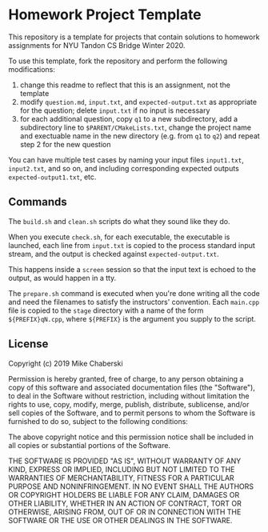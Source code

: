 # Homework Project Template

This repository is a template for projects that contain solutions to homework 
assignments for NYU Tandon CS Bridge Winter 2020.

To use this template, fork the repository and perform the following 
modifications:

1. change this readme to reflect that this is an assignment, not the template
2. modify `question.md`, `input.txt`, and `expected-output.txt` as appropriate 
   for the question; delete `input.txt` if no input is necessary
3. for each additional question, copy `q1` to a new subdirectory, add a 
   subdirectory line to `$PARENT/CMakeLists.txt`, change the project name and
   exectuable name in the new directory (e.g. from `q1` to `q2`) and repeat 
   step 2 for the new question  

You can have multiple test cases by naming your input files `input1.txt`, `input2.txt`,
and so on, and including corresponding expected outputs `expected-output1.txt`, etc.

## Commands

The `build.sh` and `clean.sh` scripts do what they sound like they do.

When you execute `check.sh`, for each executable, the executable is launched,
each line from `input.txt` is copied to the process standard input 
stream, and the output is checked against `expected-output.txt`.

This happens inside a `screen` session so that the input text is echoed to
the output, as would happen in a tty.

The `prepare.sh` command is executed when you're done writing all the code and
need the filenames to satisfy the instructors' convention. Each `main.cpp` file
is copied to the `stage` directory with a name of the form `${PREFIX}qN.cpp`,
where `${PREFIX}` is the argument you supply to the script. 

## License

Copyright (c) 2019 Mike Chaberski

Permission is hereby granted, free of charge, to any person obtaining a copy
of this software and associated documentation files (the "Software"), to deal
in the Software without restriction, including without limitation the rights
to use, copy, modify, merge, publish, distribute, sublicense, and/or sell
copies of the Software, and to permit persons to whom the Software is
furnished to do so, subject to the following conditions:

The above copyright notice and this permission notice shall be included in all
copies or substantial portions of the Software.

THE SOFTWARE IS PROVIDED "AS IS", WITHOUT WARRANTY OF ANY KIND,
EXPRESS OR IMPLIED, INCLUDING BUT NOT LIMITED TO THE WARRANTIES OF
MERCHANTABILITY, FITNESS FOR A PARTICULAR PURPOSE AND NONINFRINGEMENT.
IN NO EVENT SHALL THE AUTHORS OR COPYRIGHT HOLDERS BE LIABLE FOR ANY CLAIM,
DAMAGES OR OTHER LIABILITY, WHETHER IN AN ACTION OF CONTRACT, TORT OR
OTHERWISE, ARISING FROM, OUT OF OR IN CONNECTION WITH THE SOFTWARE OR THE USE
OR OTHER DEALINGS IN THE SOFTWARE.
